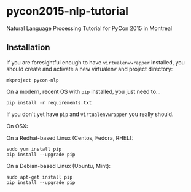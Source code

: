 pycon2015-nlp-tutorial
======================

Natural Language Processing Tutorial for PyCon 2015 in Montreal

Installation
------------

If you are foresightful enough to have `virtualenvwrapper` installed, you should create and activate a new virtualenv and project directory:

    mkproject pycon-nlp

On a modern, recent OS with `pip` installed, you just need to...

    pip install -r requirements.txt

If you don't yet have `pip` and `virtualenvwrapper` you really should.

On OSX:

On a Redhat-based Linux (Centos, Fedora, RHEL):

    sudo yum install pip
    pip install --upgrade pip

On a Debian-based Linux (Ubuntu, Mint):

    sudo apt-get install pip
    pip install --upgrade pip



